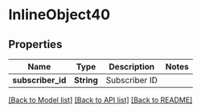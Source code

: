 # InlineObject40

## Properties

Name | Type | Description | Notes
------------ | ------------- | ------------- | -------------
**subscriber_id** | **String** | Subscriber ID | 

[[Back to Model list]](../README.md#documentation-for-models) [[Back to API list]](../README.md#documentation-for-api-endpoints) [[Back to README]](../README.md)


